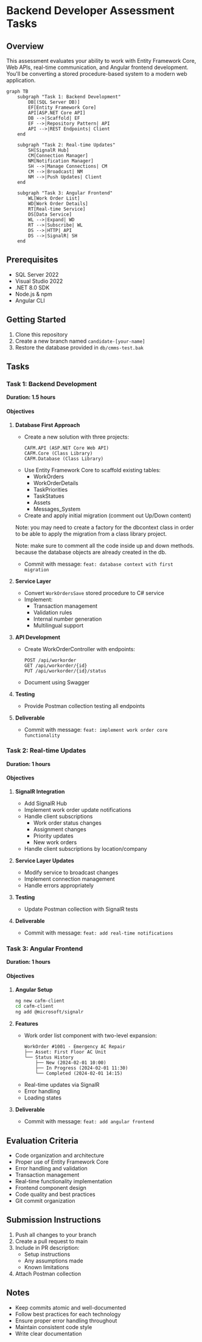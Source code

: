 # Backend Developer Assessment Tasks

## Overview
This assessment evaluates your ability to work with Entity Framework Core, Web APIs, real-time communication, and Angular frontend development. You'll be converting a stored procedure-based system to a modern web application.

```mermaid
graph TB
    subgraph "Task 1: Backend Development"
        DB[(SQL Server DB)]
        EF[Entity Framework Core]
        API[ASP.NET Core API]
        DB -->|Scaffold| EF
        EF -->|Repository Pattern| API
        API -->|REST Endpoints| Client
    end

    subgraph "Task 2: Real-time Updates"
        SH[SignalR Hub]
        CM[Connection Manager]
        NM[Notification Manager]
        SH -->|Manage Connections| CM
        CM -->|Broadcast| NM
        NM -->|Push Updates| Client
    end

    subgraph "Task 3: Angular Frontend"
        WL[Work Order List]
        WD[Work Order Details]
        RT[Real-time Service]
        DS[Data Service]
        WL -->|Expand| WD
        RT -->|Subscribe| WL
        DS -->|HTTP| API
        DS -->|SignalR| SH
    end
```

## Prerequisites
- SQL Server 2022
- Visual Studio 2022
- .NET 8.0 SDK
- Node.js & npm
- Angular CLI

## Getting Started

1. Clone this repository
2. Create a new branch named `candidate-[your-name]`
3. Restore the database provided in `db/cmms-test.bak`

## Tasks

### Task 1: Backend Development
**Duration: 1.5 hours**

#### Objectives
1. **Database First Approach**
   - Create a new solution with three projects:
     ```
     CAFM.API (ASP.NET Core Web API)
     CAFM.Core (Class Library)
     CAFM.Database (Class Library)
     ```
   - Use Entity Framework Core to scaffold existing tables:
     - WorkOrders
     - WorkOrderDetails
     - TaskPriorities
     - TaskStatues
     - Assets
     - Messages_System
   - Create and apply initial migration (comment out Up/Down content)

   Note: you may need to create a factory for the dbcontext class in order to be able to apply the migration from a class library project.

   Note: make sure to comment all the code inside up and down methods. because the database objects are already created in the db.

   - Commit with message: `feat: database context with first migration`

2. **Service Layer**
   - Convert `WorkOrdersSave` stored procedure to C# service
   - Implement:
     - Transaction management
     - Validation rules
     - Internal number generation
     - Multilingual support

3. **API Development**
   - Create WorkOrderController with endpoints:
     ```
     POST /api/workorder
     GET /api/workorder/{id}
     PUT /api/workorder/{id}/status
     ```
   - Document using Swagger

4. **Testing**
   - Provide Postman collection testing all endpoints

5. **Deliverable**
   - Commit with message: `feat: implement work order core functionality`

### Task 2: Real-time Updates
**Duration: 1 hours**

#### Objectives
1. **SignalR Integration**
   - Add SignalR Hub
   - Implement work order update notifications
   - Handle client subscriptions
       - Work order status changes
       - Assignment changes
       - Priority updates
       - New work orders
    - Handle client subscriptions by location/company

2. **Service Layer Updates**
   - Modify service to broadcast changes
   - Implement connection management
   - Handle errors appropriately

3. **Testing**
   - Update Postman collection with SignalR tests

4. **Deliverable**
   - Commit with message: `feat: add real-time notifications`

### Task 3: Angular Frontend
**Duration: 1 hours**

#### Objectives
1. **Angular Setup**
   ```bash
   ng new cafm-client
   cd cafm-client
   ng add @microsoft/signalr
   ```

2. **Features**
   - Work order list component with two-level expansion:
     ```
     WorkOrder #1001 - Emergency AC Repair
     ├── Asset: First Floor AC Unit
     └── Status History
         ├── New (2024-02-01 10:00)
         ├── In Progress (2024-02-01 11:30)
         └── Completed (2024-02-01 14:15)
     ```
   - Real-time updates via SignalR
   - Error handling
   - Loading states

3. **Deliverable**
   - Commit with message: `feat: add angular frontend`

## Evaluation Criteria
- Code organization and architecture
- Proper use of Entity Framework Core
- Error handling and validation
- Transaction management
- Real-time functionality implementation
- Frontend component design
- Code quality and best practices
- Git commit organization

## Submission Instructions
1. Push all changes to your branch
2. Create a pull request to main
3. Include in PR description:
   - Setup instructions
   - Any assumptions made
   - Known limitations
4. Attach Postman collection

## Notes
- Keep commits atomic and well-documented
- Follow best practices for each technology
- Ensure proper error handling throughout
- Maintain consistent code style
- Write clear documentation
